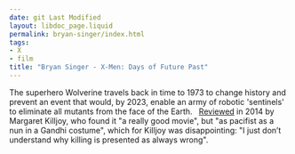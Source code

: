 ```yaml
---
date: git Last Modified
layout: libdoc_page.liquid
permalink: bryan-singer/index.html
tags:
- X
- film
title: "Bryan Singer - X-Men: Days of Future Past"
---
```


The superhero Wolverine travels back in time to 1973 to  change history and prevent an event that would, by 2023, enable an army of  robotic 'sentinels' to eliminate all mutants from the face of the Earth.
 
 <a href="http://www.anarchogeekreview.com/movies/x-men-days-of-future-past-2014"> Reviewed</a> in 2014 by Margaret Killjoy, who found it "a really good movie",  but "as pacifist as a nun in a Gandhi costume", which for Killjoy was  disappointing: "I just don’t understand why killing is presented as always  wrong".
